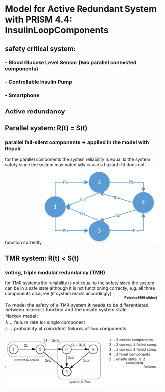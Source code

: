 # Model for Active Redundant System with PRISM 4.4: InsulinLoopComponents 

## safety critical system: 
### - Blood Glucose Level Sensor (two parallel connected components)
### - Controllable Insulin Pump
### - Smartphone

## Active redundancy

## Parallel system: R(t) = S(t)
### parallel fail-silent components -> applied in the model with Repair
for the parallel components the system reliability is equal to the system
safety since the system may potentially cause a hazard if it does not
function correctly
![PFSActiveRedundant](/PFSActiveRedundant.PNG)
## TMR system: R(t) < S(t)
### voting, triple modular redundancy (TMR) 
for TMR systems the reliability is not equal to the safety since the system
can be in a safe state although it is not functioning correctly, e.g. all three
components disagree (if system reacts accordingly)
![TMRMarkovModel](/TMRMarkovModel.PNG)


